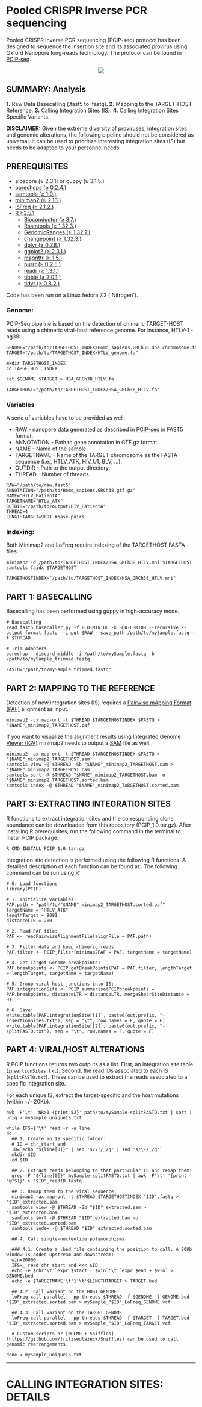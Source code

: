 # Pooled CRISPR Inverse PCR sequencing 

Pooled CRISPR Inverse PCR sequencing (PCIP-seq) protocol has been designed to sequence the insertion site and its associated provirus using Oxford Nanopore long-reads technology. The protocol can be found in [PCIP-seq](https://www.biorxiv.org/content/10.1101/558130v2).

<p align="center">
  <img src="WORKFLOW/Protocol.jpg">
</p>

## SUMMARY: Analysis

**1.** Raw Data Basecalling (.fast5 to .fastq).
**2.** Mapping to the TARGET-HOST Reference.
**3.** Calling Integration Sites (IS).
**4.** Calling Integration Sites Specific Variants.

**DISCLAIMER:** Given the extreme diversity of proviruses, integration sites and genomic alterations, the following pipeline should not be considered as universal. It can be used to prioritize interesting integration sites (IS) but needs to be adapted to your personnel needs. 

## PREREQUISITES

* albacore (≥ 2.3.1) or guppy (≥ 3.1.5.)
* [porechops (≥ 0.2.4.)](https://github.com/rrwick/Porechop) 
* [samtools (≥ 1.9.)](http://samtools.sourceforge.net/) 
* [minimap2 (≥ 2.10.)](https://github.com/lh3/minimap2) 
* [loFreq (≥ 2.1.2.)](http://csb5.github.io/lofreq/) 
* [R ≥3.5.1](https://www.r-project.org/)
  - [Bioconductor (≥ 3.7.)](https://www.bioconductor.org/install/) 
  - [Rsamtools (≥ 1.32.3.)](https://bioconductor.org/packages/release/bioc/html/Rsamtools.html) 
  - [GenomicRanges (≥ 1.32.7.)](https://bioconductor.org/packages/release/bioc/html/GenomicRanges.html)
  - [changepoint (≥ 1.32.3.)](https://cran.r-project.org/web/packages/changepoint/index.html) 
  - [dplyr (≥ 0.7.8.)](https://cran.r-project.org/web/packages/dplyr/index.html)
  - [ggplot2 (≥ 2.3.1.)](https://cran.r-project.org/web/packages/ggplot2/index.html)
  - [magrittr (≥ 1.5.)](https://cran.r-project.org/web/packages/magrittr/index.html)
  - [purrr (≥ 0.2.5.)](https://cran.r-project.org/web/packages/purrr/index.html)
  - [readr (≥ 1.3.1.)](https://cran.r-project.org/web/packages/readr/index.html)
  - [tibble (≥ 2.0.1.)](https://cran.r-project.org/web/packages/tibble/index.html)
  - [tidyr (≥ 0.8.2.)](https://cran.r-project.org/web/packages/tidyr/index.html)

Code has been run on a Linux fedora 7.2 ('Nitrogen'). 

### Genome:

PCIP-Seq pipeline is based on the detection of chimeric TARGET-HOST reads using a chimeric viral-host reference genome. For instance, HTLV-1 - hg38:

```
GENOME="/path/to/TARGETHOST_INDEX/Homo_sapiens.GRCh38.dna.chromosome.fa"
TARGET="/path/to/TARGETHOST_INDEX/HTLV_genome.fa"

mkdir TARGETHOST_INDEX
cd TARGETHOST_INDEX

cat $GENOME $TARGET > HSA_GRCh38_HTLV.fa

TARGETHOST="/path/to/TARGETHOST_INDEX/HSA_GRCh38_HTLV.fa"
```

### Variables

A serie of variables have to be provided as well:

- RAW - nanopore data generated as described in [PCIP-seq](https://www.biorxiv.org/content/10.1101/558130v2) in FAST5 format.
- ANNOTATION - Path to gene annotation in GTF.gz format.
- NAME - Name of the sample
- TARGETNAME - Name of the TARGET chromosome  as the FASTA sequence (i.e., HTLV_ATK, HIV_U1, BLV, ...). 
- OUTDIR - Path to the output directory. 
- THREAD - Number of threads.

```
RAW="/path/to/raw.fast5"
ANNOTATION="/path/to/Homo_sapiens.GRCh38.gtf.gz"
NAME="HTLV_PatientA"
TARGETNAME="HTLV_ATK"
OUTDIR="/path/to/output/HIV_PatientA"
THREAD=4
LENGTHTARGET=9091 #base-pairs
```

### Indexing:

Both Minimap2 and LoFreq require indexing of the TARGETHOST FASTA files:

```
minimap2 -d /path/to/TARGETHOST_INDEX/HSA_GRCh38_HTLV.mni $TARGETHOST
samtools faidx $TARGETHOST

TARGETHOSTINDEX="/path/to/TARGETHOST_INDEX/HSA_GRCh38_HTLV.mni"
```

## PART 1: BASECALLING

Basecalling has been performed using guppy in high-accuracy mode. 

```
# Basecalling
read_fast5_basecaller.py -f FLO-MIN106 -k SQK-LSK108 --recursive --output_format fastq --input $RAW --save_path /path/to/mySample.fastq -t $THREAD

# Trim Adapters
porechop --discard_middle -i /path/to/mySample.fastq -b /path/to/mySample_trimmed.fastq

FASTQ="/path/to/mySample_trimmed.fastq"
```

## PART 2: MAPPING TO THE REFERENCE

Detection of new integration sites (IS) requires a [Pairwise mApping Format \(PAF\)](https://github.com/lh3/miniasm/blob/master/PAF.md) alignment as input. 

```
minimap2 -cx map-ont -t $THREAD $TARGETHOSTINDEX $FASTQ > "$NAME"_minimap2_TARGETHOST.paf
```

If you want to visualize the alignment results using [Integrated Genome Viewer \(IGV\)](http://software.broadinstitute.org/software/igv/) minimap2 needs to output a [SAM](https://en.wikipedia.org/wiki/SAM_(file_format)) file as well.

```
minimap2 -ax map-ont -t $THREAD $TARGETHOSTINDEX $FASTQ > "$NAME"_minimap2_TARGETHOST.sam
samtools view -@ $THREAD -Sb "$NAME"_minimap2_TARGETHOST.sam > "$NAME"_minimap2_TARGETHOST.bam
samtools sort -@ $THREAD "$NAME"_minimap2_TARGETHOST.bam -o "$NAME"_minimap2_TARGETHOST.sorted.bam
samtools index -@ $THREAD "$NAME"_minimap2_TARGETHOST.sorted.bam
```

## PART 3: EXTRACTING INTEGRATION SITES

R functions to extract integration sites and the corresponding clone abundance can be downloaded from this repository (PCIP_1.0.tar.gz). After installing R prerequisites, run the following command in the terminal to install PCIP package:

```
R CMD INSTALL PCIP_1.0.tar.gz
```

Integration site detection is performed using the following R functions. A detailled description of each function can be found at:. The following command can be run using R:

```
# 0. Load functions 
library(PCIP)

# 1. Initialize Variables:
PAF.path = "path/to/"$NAME"_minimap2_TARGETHOST.sorted.paf"
targetName = "HTLV_ATK"
lengthTarget = 9091
distanceLTR = 200

# 2. Read PAF file:
PAF <- readPairwiseAlignmentFile(alignFile = PAF.path)

# 3. Filter data and keep chimeric reads:
PAF.filter <- PCIP_filter(minimap2PAF = PAF, targetName = targetName)

# 4. Get Target-Genome breakpoints:
PAF.breakpoints <- PCIP_getBreakPoints(PAF = PAF.filter, lengthTarget = lengthTarget, targetName = targetName)

# 5. Group viral-host junctions into IS:
PAF.integrationSite <- PCIP_summarise(PCIPbreakpoints = PAF.breakpoints, distanceLTR = distanceLTR, mergeShearSiteDistance = 0)

# 6. Save:
write.table(PAF.integrationSite[[1]], paste0(out.prefix, "-insertionSites.txt"), sep = "\t", row.names = F, quote = F)
write.table(PAF.integrationSite[[2]], paste0(out.prefix, "-splitFASTQ.txt"), sep = "\t", row.names = F, quote = F)
```

## PART 4: VIRAL/HOST ALTERATIONS

R PCIP functions returns two outputs as a list. First, an integration site table (``insertionSites.txt``). Second, the read IDs associated to each IS (``splitFASTQ.txt``). These can be used to extract the reads associated to a specific integration site. 

For each unique IS, extract the target-specific and the host mutations (within +/- 20Kb).

```
awk -F'\t' 'NR>1 {print $2}' path/to/mySample-splitFASTQ.txt | sort | uniq > mySample_uniqueIS.txt

while IFS=$'\t' read -r -a line
do
  ## 1. Create an IS specific folder:
  # ID = chr_start_end
  ID=`echo "${line[0]}" | sed 's/\:/_/g' | sed 's/\-/_/g'`
  mkdir $ID
  cd $ID
  
  ## 2. Extract reads belonging to that particular IS and remap them:
  grep -F "${line[0]}" mySample-splitFASTQ.txt | awk -F'\t' '{print "@"$1}' > "$ID"_readID.fastq
  
  ## 3. Remap them to the viral sequence:
  minimap2 -ax map-ont -t $THREAD $TARGETHOSTINDEX "$ID".fastq > "$ID"_extracted.sam
  samtools view -@ $THREAD -Sb "$ID"_extracted.sam > "$ID"_extracted.bam
  samtools sort -@ $THREAD "$ID"_extracted.bam -o "$ID"_extracted.sorted.bam
  samtools index -@ $THREAD "$ID"_extracted.sorted.bam

  ## 4. Call single-nucleotide polymorphisms:
  
  ### 4.1. Create a .bed file containing the position to call. A 20Kb window is added upstream and downstream:
  win=20000
  IFS=_ read chr start end <<< $ID
  echo -e $chr'\t'`expr $start - $win`'\t'`expr $end + $win` > GENOME.bed
  echo -e $TARGETNAME'\t'1'\t'$LENGTHTARGET > TARGET.bed

  ## 4.2. Call variant on the HOST GENOME
  loFreq call-parallel --pp-threads $THREAD -f $GENOME -l GENOME.bed "$ID"_extracted.sorted.bam > mySample_"$ID"_LoFreq_GENOME.vcf
  
  ## 4.3. Call variant on the TARGET GENOME
  loFreq call-parallel --pp-threads $THREAD -f $TARGET -l TARGET.bed "$ID"_extracted.sorted.bam > mySample_"$ID"_LoFreq_TARGET.vcf

  # Custom scripts or [NGLMR + Sniffles](https://github.com/fritzsedlazeck/Sniffles) can be used to call genomic rearrangements.

done < mySample_uniqueIS.txt

```

----

# CALLING INTEGRATION SITES: DETAILS

